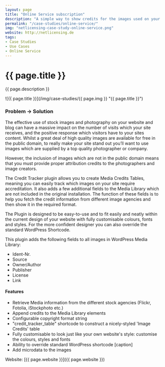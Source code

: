 ```yaml
---
layout: page
title: "Online Service subscription"
description: "A simple way to show credits for the images used on your website."
permalink: "/case-studies/online-service/"
img: "netlicensing-case-study-online-service.png"
website: http://netlicensing.de
tags:
- Case Studies
- Use Cases
- Online Service
---
```

<div class="row NL_banner">
    <div class="col-md-6 col-md-offset-3 NL_about_page">
        <h1>{{ page.title }}</h1>
        <span>{{ page.description }}</span>
    </div>
</div>

![{{ page.title }}](/img/case-studies/{{ page.img }} "{{ page.title }}")

### Problem -> Solution

The effective use of stock images and photography on your website and blog can have a massive impact on the number of visits which your site receives, and the positive response which visitors have to your sites content. Whilst a great deal of high quality images are available for free in the public domain, to really make your site stand out you’ll want to use images which are supplied by a top quality photographer or company.

However, the inclusion of images which are not in the public domain means that you must provide proper attribution credits to the photographers and image creators.

The Credit Tracker plugin allows you to create Media Credits Tables, meaning you can easily track which images on your site require accreditation. It also adds a few additional fields to the Media Library which are not included in the original installation. The function of these fields is to help you fetch the credit information from different image agencies and then show it in the required format.

The Plugin is designed to be easy-to-use and to fit easily and neatly within the current design of your website with fully customisable colours, fonts and styles. For the more confident designer you can also override the standard WordPress Shortcode.

This plugin adds the following fields to all images in WordPress Media Library:

* Ident-Nr.
* Source
* Owner/Author
* Publisher
* License
* Link

#### Features
* Retrieve Media information from the different stock agencies (Flickr, Fotolia, iStockphoto etc.)
* Append credits to the Media Library elements
* Configurable copyright format string
* "credit_tracker_table" shortcode to construct a nicely-styled 'Image Credits' table
* Fully customisable to look just like your own website's style: customise the colours, styles and fonts
* Ability to override standard WordPress shortcode [caption]
* Add microdata to the images

Website: [{{ page.website }}]({{ page.website }})
